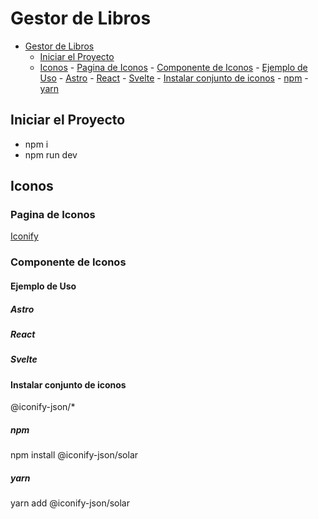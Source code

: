# Gestor de Libros

<!--toc:start-->

- [Gestor de Libros](#gestor-de-libros)
  - [Iniciar el Proyecto](#iniciar-el-proyecto)
  - [Iconos](#iconos) - [Pagina de Iconos](#pagina-de-iconos) - [Componente de Iconos](#componente-de-iconos) - [Ejemplo de Uso](#ejemplo-de-uso) - [Astro](#astro) - [React](#react) - [Svelte](#svelte) - [Instalar conjunto de iconos](#instalar-conjunto-de-iconos) - [npm](#npm) - [yarn](#yarn)
  <!--toc:end-->

## Iniciar el Proyecto

- npm i
- npm run dev

## Iconos

### Pagina de Iconos

[Iconify](https://icon-sets.iconify.design)

### Componente de Iconos

#### Ejemplo de Uso

##### Astro

<Icon name="solar:home-bold" />

##### React

<Icon icon="solar:home-bold" />

##### Svelte

<Icon icon="solar:home-bold" />

#### Instalar conjunto de iconos

@iconify-json/\*

##### npm

npm install @iconify-json/solar

##### yarn

yarn add @iconify-json/solar
